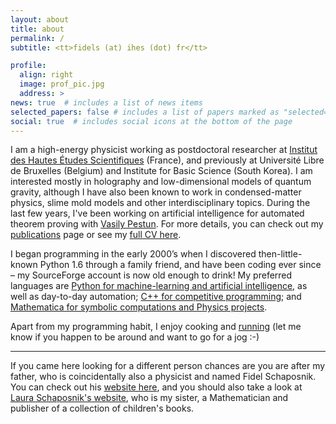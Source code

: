 ```yaml
---
layout: about
title: about
permalink: /
subtitle: <tt>fidels (at) ihes (dot) fr</tt>

profile:
  align: right
  image: prof_pic.jpg
  address: >
news: true  # includes a list of news items
selected_papers: false # includes a list of papers marked as "selected={true}"
social: true  # includes social icons at the bottom of the page
---
```


I am a high-energy physicist working as postdoctoral researcher at [Institut des Hautes Études Scientifiques](https://www.ihes.fr/) (France), and previously at Université Libre de Bruxelles (Belgium) and Institute for Basic Science (South Korea). I am interested mostly in holography and low-dimensional models of quantum gravity, although I have also been known to work in condensed-matter physics, slime mold models and other interdisciplinary topics. During the last few years, I've been working on artificial intelligence for automated theorem proving with [Vasily Pestun](https://pestun.ihes.fr/). For more details, you can check out my [publications](/publications/) page or see my [full CV here](/cv/).

I began programming in the early 2000’s when I discovered then-little-known Python 1.6 through a family friend, and have been coding ever since – my SourceForge account is now old enough to drink! My preferred languages are [Python for machine-learning and artificial intelligence](https://github.com/fidel-schaposnik), as well as day-to-day automation; [C++ for competitive programming](/competitive_programming/); and [Mathematica for symbolic computations and Physics projects](/mathematica/).

Apart from my programming habit, I enjoy cooking and [running](https://www.strava.com/athletes/25356270) (let me know if you happen to be around and want to go for a jog :-)


----
If you came here looking for a different person chances are you are after my father, who is coincidentally also a physicist and named Fidel Schaposnik. You can check out his [website here](https://sites.google.com/site/schaposnik/), and you should also take a look at [Laura Schaposnik's website](https://lauraschaposnik.github.io), who is my sister, a Mathematician and publisher of a collection of children's books.